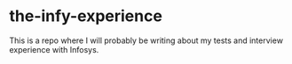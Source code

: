 # the-infy-experience
This is a repo where I will probably be writing about my tests and interview experience with Infosys.
